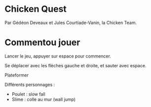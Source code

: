 # Chicken Quest

Par Gédéon Deveaux et Jules Courtiade-Vanin, la Chicken Team.

# Commentou jouer

Lancer le jeu, appuyer sur espace pour commencer.

Se déplacer avec les flèches gauche et droite, et sauter avec espace.

Plateformer

Différents personnages :
- Poulet : slow fall
- Slime : colle au mur (wall jump)